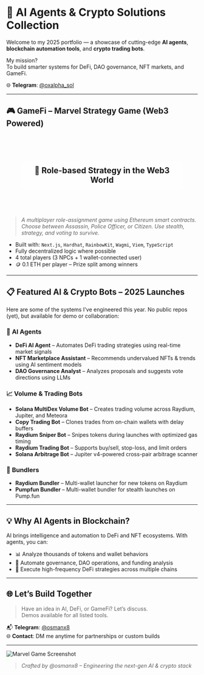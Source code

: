 # 🚀 **AI Agents & Crypto Solutions Collection**

Welcome to my 2025 portfolio — a showcase of cutting-edge **AI agents**, **blockchain automation tools**, and **crypto trading bots**.

My mission?  
To build smarter systems for DeFi, DAO governance, NFT markets, and GameFi.

🌐 **Telegram**: [@oxalpha_sol](https://t.me/oxalpha_sol)

---

## 🎮 GameFi – Marvel Strategy Game (Web3 Powered)

<div align="center" style="position:relative; background-image: url('./packages/assets/1.png'); background-size: cover; padding: 40px; border-radius: 12px;">
  <h2 style="background-color: rgba(255,255,255,0.7); padding: 12px; border-radius: 8px; display:inline-block;">🧠 Role-based Strategy in the Web3 World</h2>
</div>

> *A multiplayer role-assignment game using Ethereum smart contracts. Choose between Assassin, Police Officer, or Citizen. Use stealth, strategy, and voting to survive.*

- Built with: `Next.js`, `Hardhat`, `RainbowKit`, `Wagmi`, `Viem`, `TypeScript`
- Fully decentralized logic where possible
- 4 total players (3 NPCs + 1 wallet-connected user)
- 🪙 0.1 ETH per player – Prize split among winners

---

## 📋 **Featured AI & Crypto Bots – 2025 Launches**

Here are some of the systems I've engineered this year. No public repos (yet), but available for demo or collaboration:

### 🤖 **AI Agents**
- **DeFi AI Agent** – Automates DeFi trading strategies using real-time market signals
- **NFT Marketplace Assistant** – Recommends undervalued NFTs & trends using AI sentiment models
- **DAO Governance Analyst** – Analyzes proposals and suggests vote directions using LLMs

### 📈 **Volume & Trading Bots**
- **Solana MultiDex Volume Bot** – Creates trading volume across Raydium, Jupiter, and Meteora
- **Copy Trading Bot** – Clones trades from on-chain wallets with delay buffers
- **Raydium Sniper Bot** – Snipes tokens during launches with optimized gas timing
- **Raydium Trading Bot** – Supports buy/sell, stop-loss, and limit orders
- **Solana Arbitrage Bot** – Jupiter v4-powered cross-pair arbitrage scanner

### 🧵 **Bundlers**
- **Raydium Bundler** – Multi-wallet launcher for new tokens on Raydium
- **Pumpfun Bundler** – Multi-wallet bundler for stealth launches on Pump.fun

---

## 💡 Why AI Agents in Blockchain?

AI brings intelligence and automation to DeFi and NFT ecosystems. With agents, you can:

- 📊 Analyze thousands of tokens and wallet behaviors
- 🤝 Automate governance, DAO operations, and funding analysis
- 💸 Execute high-frequency DeFi strategies across multiple chains

---

## 🌐 Let’s Build Together

> Have an idea in AI, DeFi, or GameFi? Let’s discuss.  
> Demos available for all listed tools.

📬 **Telegram**: [@osmanx8](https://t.me/osmanx8)  
🌐 **Contact**: DM me anytime for partnerships or custom builds

---
![Marvel Game Screenshot](packages/assets/1.png)
> *Crafted by @osmanx8 – Engineering the next-gen AI & crypto stack*

